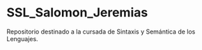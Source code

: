 # SSL_Salomon_Jeremias

Repositorio destinado a la cursada de Sintaxis y Semántica de los Lenguajes.
